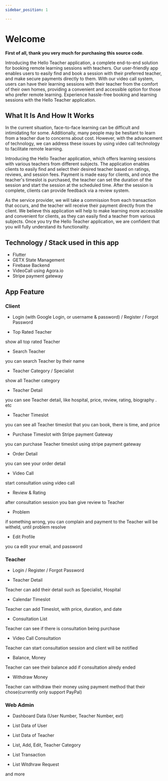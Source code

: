 ```yaml
---
sidebar_position: 1

---
```


# Welcome

**First of all, thank you very much for purchasing this source code**.

Introducing the Hello Teacher application, a complete end-to-end solution for booking remote learning sessions with teachers. Our user-friendly app enables users to easily find and book a session with their preferred teacher, and make secure payments directly to them. With our video call system, users can have their learning sessions with their teacher from the comfort of their own homes, providing a convenient and accessible option for those who prefer remote learning. Experience hassle-free booking and learning sessions with the Hello Teacher application.

## What It Is And How It Works

In the current situation, face-to-face learning can be difficult and intimidating for some. Additionally, many people may be hesitant to learn from a teacher due to concerns about cost. However, with the advancement of technology, we can address these issues by using video call technology to facilitate remote learning.

Introducing the Hello Teacher application, which offers learning sessions with various teachers from different subjects. The application enables clients to easily find and select their desired teacher based on ratings, reviews, and session fees. Payment is made easy for clients, and once the teacher's timeslot is purchased, the teacher can set the duration of the session and start the session at the scheduled time. After the session is complete, clients can provide feedback via a review system.

As the service provider, we will take a commission from each transaction that occurs, and the teacher will receive their payment directly from the client. We believe this application will help to make learning more accessible and convenient for clients, as they can easily find a teacher from various subjects. Once you try the Hello Teacher application, we are confident that you will fully understand its functionality.

## Technology / Stack used in this app

- Flutter
- GETX State Management
- Firebase Backend
- VideoCall using Agora.io
- Stripe payment gateway

## App Feature

### Client

- Login (with Google Login, or username & password) / Register / Forgot Password

- Top Rated Teacher

show all top rated Teacher

- Search Teacher

you can search Teacher by their name

- Teacher Category / Specialist

show all Teacher category

- Teacher Detail

you can see Teacher detail, like hospital, price, review, rating, biography . etc

- Teacher Timeslot

you can see all Teacher timeslot that you can book, there is time, and price

- Purchase Timeslot with Stripe payment Gateway

you can purchase Teacher timeslot using stripe payment gateway

- Order Detail

you can see your order detail

- Video Call

start consultation using video call

- Review & Rating

after consultation session you ban give review to Teacher

- Problem

if something wrong, you can complain and payment to the Teacher will be witheld, until problem resolve

- Edit Profile

you ca edit your email, and password

### Teacher

- Login / Register / Forgot Password

- Teacher Detail

Teacher can add their detail such as Specialist, Hospital

- Calendar Timeslot

Teacher can add Timeslot, with price, duration, and date

- Consultation List

Teacher can see if there is consultation being purchase

- Video Call Consultation

Teacher can start consultation session and client will be notified

- Balance, Money

Teacher can see their balance add if consultation alredy ended

- Withdraw Money

Teacher can withdraw their money using payment method that their chose(currently only support PayPal)

### Web Admin

- Dashboard Data (User Number, Teacher Number, ext)

- List Data of User

- List Data of Teacher

- List, Add, Edit, Teacher Category

- List Transaction

- List Witdhraw Request

and more
